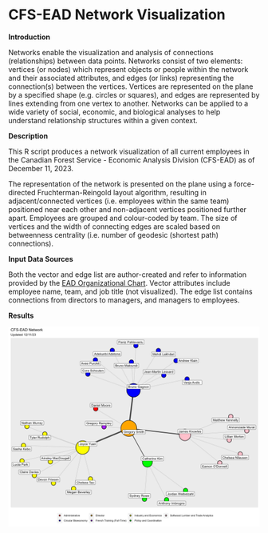 # CFS-EAD Network Visualization

**Introduction**

Networks enable the visualization and analysis of connections (relationships) between data points. Networks consist of two elements: vertices (or nodes) which represent objects or people within the network and their associated attributes, and edges (or links) representing the connection(s) between the vertices. Vertices are represented on the plane by a specified shape (e.g. circles or squares), and edges are represented by lines extending from one vertex to another. Networks can be applied to a wide variety of social, economic, and biological analyses to help understand relationship structures within a given context.

**Description**

This R script produces a network visualization of all current employees in the Canadian Forest Service - Economic Analysis Division (CFS-EAD) as of December 11, 2023.

The representation of the network is presented on the plane using a force-directed Fruchterman-Reingold layout algorithm, resulting in adjacent/connected vertices (i.e. employees within the same team) positioned near each other and non-adjacent vertices positioned further apart. Employees are grouped and colour-coded by team. The size of vertices and the width of connecting edges are scaled based on betweenness centrality (i.e. number of geodesic (shortest path) connections).

**Input Data Sources**

Both the vector and edge list are author-created and refer to information provided by the [EAD Organizational Chart](https://041gc.sharepoint.com/:p:/r/sites/CFS-SCF/_layouts/15/Doc.aspx?sourcedoc=%7B63C0E5C1-9147-4E81-B00D-38447E11205B%7D&file=CFS%20-%20EAD%20-%20Org%20Chart.pptx&action=edit&mobileredirect=true). Vector attributes include employee name, team, and job title (not visualized). The edge list contains connections from directors to managers, and managers to employees.

**Results**

![](output/EAD_Network_Plot.jpg)
